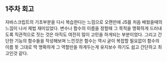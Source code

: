 ## 1주차 회고

자바스크립트의 기초부분을 다시 복습한다는 느낌으로 오랜만에 JS를 처음 배웠을때의 느낌이 나서 제법 재미있었다. 변수나 함수의 이름을 정할때 그 목적을 명확하게 드러내도록 직관적으로 짓는 것은 아직도 여전히 많이 고민을 하게되는 부분이었다. 그리고 간단한 기능의 함수들을 작성해보며 느낀것은 함수는 역시 굳이 복잡할 필요없이 함수의 이름 뜻 그대로 딱 명확하게 그 역할만을 하게두는게 유지보수 하기도 쉽고 간단하고 최고인것 같다.